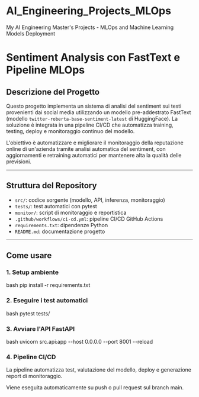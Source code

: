 # AI_Engineering_Projects_MLOps
My AI Engineering Master's Projects - MLOps and Machine Learning Models Deployment

# Sentiment Analysis con FastText e Pipeline MLOps

## Descrizione del Progetto

Questo progetto implementa un sistema di analisi del sentiment sui testi provenienti dai social media utilizzando un modello pre-addestrato FastText (modello `twitter-roberta-base-sentiment-latest` di HuggingFace). La soluzione è integrata in una pipeline CI/CD che automatizza training, testing, deploy e monitoraggio continuo del modello.

L'obiettivo è automatizzare e migliorare il monitoraggio della reputazione online di un'azienda tramite analisi automatica del sentiment, con aggiornamenti e retraining automatici per mantenere alta la qualità delle previsioni.

---

## Struttura del Repository

- `src/`: codice sorgente (modello, API, inferenza, monitoraggio)
- `tests/`: test automatici con pytest
- `monitor/`: script di monitoraggio e reportistica
- `.github/workflows/ci-cd.yml`: pipeline CI/CD GitHub Actions
- `requirements.txt`: dipendenze Python
- `README.md`: documentazione progetto

---

## Come usare

### 1. Setup ambiente

bash
pip install -r requirements.txt

### 2. Eseguire i test automatici

bash
pytest tests/

### 3. Avviare l'API FastAPI

bash
uvicorn src.api:app --host 0.0.0.0 --port 8001 --reload

### 4. Pipeline CI/CD
La pipeline automatizza test, valutazione del modello, deploy e generazione report di monitoraggio.

Viene eseguita automaticamente su push o pull request sul branch main.
